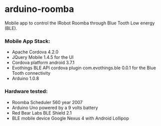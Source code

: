 # arduino-roomba
Mobile app to control the IRobot Roomba through Blue Tooth Low energy (BLE).

### Mobile App Stack:
- Apache Cordova 4.2.0
- JQuery Mobile 1.4.5 for the UI 
- Cordova platform android 3.7.1
- Evothings BLE API cordova plugin com.evothings.ble 0.0.1 for the Blue Tooth connectivity
- Arduino 1.0.8

### Hardware tested:
- Roomba Scheduler 560 year 2007
- Arduino Uno powered by a 9 volts battery
- Red Bear Labs BLE Shield 2.1
- BLE mobile device Google Nexus 4 with Android Lollipop
